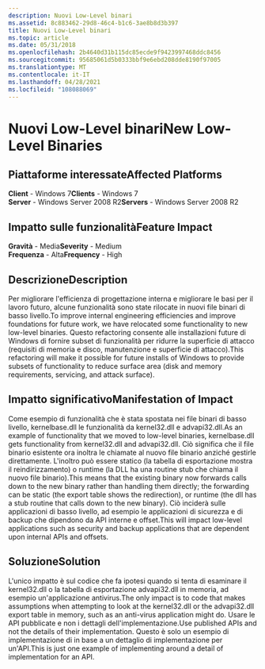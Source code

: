 ```yaml
---
description: Nuovi Low-Level binari
ms.assetid: 8c883462-29d8-46c4-b1c6-3ae8b8d3b397
title: Nuovi Low-Level binari
ms.topic: article
ms.date: 05/31/2018
ms.openlocfilehash: 2b4640d31b115dc85ecde9f9423997468ddc8456
ms.sourcegitcommit: 95685061d5b0333bbf9e6ebd208dde8190f97005
ms.translationtype: MT
ms.contentlocale: it-IT
ms.lasthandoff: 04/28/2021
ms.locfileid: "108088069"
---
```

# <a name="new-low-level-binaries"></a><span data-ttu-id="ef4e7-103">Nuovi Low-Level binari</span><span class="sxs-lookup"><span data-stu-id="ef4e7-103">New Low-Level Binaries</span></span>

## <a name="affected-platforms"></a><span data-ttu-id="ef4e7-104">Piattaforme interessate</span><span class="sxs-lookup"><span data-stu-id="ef4e7-104">Affected Platforms</span></span>

<span data-ttu-id="ef4e7-105">**Client** - Windows 7</span><span class="sxs-lookup"><span data-stu-id="ef4e7-105">**Clients** - Windows 7</span></span>  
<span data-ttu-id="ef4e7-106">**Server** - Windows Server 2008 R2</span><span class="sxs-lookup"><span data-stu-id="ef4e7-106">**Servers** - Windows Server 2008 R2</span></span>  









## <a name="feature-impact"></a><span data-ttu-id="ef4e7-107">Impatto sulle funzionalità</span><span class="sxs-lookup"><span data-stu-id="ef4e7-107">Feature Impact</span></span>

<span data-ttu-id="ef4e7-108">**Gravità** - Media</span><span class="sxs-lookup"><span data-stu-id="ef4e7-108">**Severity** - Medium</span></span>  
<span data-ttu-id="ef4e7-109">**Frequenza** - Alta</span><span class="sxs-lookup"><span data-stu-id="ef4e7-109">**Frequency** - High</span></span>  











## <a name="description"></a><span data-ttu-id="ef4e7-110">Descrizione</span><span class="sxs-lookup"><span data-stu-id="ef4e7-110">Description</span></span>

<span data-ttu-id="ef4e7-111">Per migliorare l'efficienza di progettazione interna e migliorare le basi per il lavoro futuro, alcune funzionalità sono state rilocate in nuovi file binari di basso livello.</span><span class="sxs-lookup"><span data-stu-id="ef4e7-111">To improve internal engineering efficiencies and improve foundations for future work, we have relocated some functionality to new low-level binaries.</span></span> <span data-ttu-id="ef4e7-112">Questo refactoring consente alle installazioni future di Windows di fornire subset di funzionalità per ridurre la superficie di attacco (requisiti di memoria e disco, manutenzione e superficie di attacco).</span><span class="sxs-lookup"><span data-stu-id="ef4e7-112">This refactoring will make it possible for future installs of Windows to provide subsets of functionality to reduce surface area (disk and memory requirements, servicing, and attack surface).</span></span>

## <a name="manifestation-of-impact"></a><span data-ttu-id="ef4e7-113">Impatto significativo</span><span class="sxs-lookup"><span data-stu-id="ef4e7-113">Manifestation of Impact</span></span>

<span data-ttu-id="ef4e7-114">Come esempio di funzionalità che è stata spostata nei file binari di basso livello, kernelbase.dll le funzionalità da kernel32.dll e advapi32.dll.</span><span class="sxs-lookup"><span data-stu-id="ef4e7-114">As an example of functionality that we moved to low-level binaries, kernelbase.dll gets functionality from kernel32.dll and advapi32.dll.</span></span> <span data-ttu-id="ef4e7-115">Ciò significa che il file binario esistente ora inoltra le chiamate al nuovo file binario anziché gestirle direttamente. L'inoltro può essere statico (la tabella di esportazione mostra il reindirizzamento) o runtime (la DLL ha una routine stub che chiama il nuovo file binario).</span><span class="sxs-lookup"><span data-stu-id="ef4e7-115">This means that the existing binary now forwards calls down to the new binary rather than handling them directly; the forwarding can be static (the export table shows the redirection), or runtime (the dll has a stub routine that calls down to the new binary).</span></span> <span data-ttu-id="ef4e7-116">Ciò inciderà sulle applicazioni di basso livello, ad esempio le applicazioni di sicurezza e di backup che dipendono da API interne e offset.</span><span class="sxs-lookup"><span data-stu-id="ef4e7-116">This will impact low-level applications such as security and backup applications that are dependent upon internal APIs and offsets.</span></span>

## <a name="solution"></a><span data-ttu-id="ef4e7-117">Soluzione</span><span class="sxs-lookup"><span data-stu-id="ef4e7-117">Solution</span></span>

<span data-ttu-id="ef4e7-118">L'unico impatto è sul codice che fa ipotesi quando si tenta di esaminare il kernel32.dll o la tabella di esportazione advapi32.dll in memoria, ad esempio un'applicazione antivirus.</span><span class="sxs-lookup"><span data-stu-id="ef4e7-118">The only impact is to code that makes assumptions when attempting to look at the kernel32.dll or the advapi32.dll export table in memory, such as an anti-virus application might do.</span></span> <span data-ttu-id="ef4e7-119">Usare le API pubblicate e non i dettagli dell'implementazione.</span><span class="sxs-lookup"><span data-stu-id="ef4e7-119">Use published APIs and not the details of their implementation.</span></span> <span data-ttu-id="ef4e7-120">Questo è solo un esempio di implementazione di in base a un dettaglio di implementazione per un'API.</span><span class="sxs-lookup"><span data-stu-id="ef4e7-120">This is just one example of implementing around a detail of implementation for an API.</span></span>

 

 



